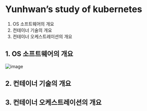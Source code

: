 # Yunhwan’s study of kubernetes
1. OS 소프트웨어의 개요
2. 컨테이너 기술의 개요
3. 컨테이너 오케스트레이션의 개요
## 1. OS 소프트웨어의 개요
![image](https://github.com/user-attachments/assets/0a214ae7-ffb8-4b8f-b7b2-01f9d2af9751)

## 2. 컨테이너 기술의 개요

## 3. 컨테이너 오케스트레이션의 개요
